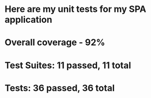 # Here are my unit tests for my SPA application
# Overall coverage - 92%
# Test Suites: 11 passed, 11 total
# Tests:       36 passed, 36 total

